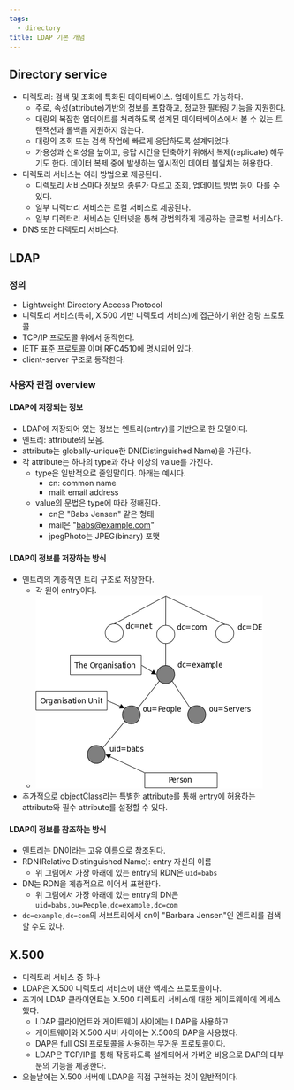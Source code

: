 ```yaml
---
tags:
  - directory
title: LDAP 기본 개념
---
```



## Directory service

- 디렉토리: 검색 및 조회에 특화된 데이터베이스. 업데이트도 가능하다.
	- 주로, 속성(attribute)기반의 정보를 포함하고, 정교한 필터링 기능을 지원한다.
	- 대량의 복잡한 업데이트를 처리하도록 설계된 데이터베이스에서 볼 수 있는 트랜잭션과 롤백을 지원하지 않는다.
	- 대량의 조회 또는 검색 작업에 빠르게 응답하도록 설계되었다.
	- 가용성과 신뢰성을 높이고, 응답 시간을 단축하기 위해서 복제(replicate) 해두기도 한다. 데이터 복제 중에 발생하는 일시적인 데이터 불일치는 허용한다.
- 디렉토리 서비스는 여러 방법으로 제공된다.
	- 디렉토리 서비스마다 정보의 종류가 다르고 조회, 업데이트 방법 등이 다를 수 있다.
	- 일부 디렉터리 서비스는 로컬 서비스로 제공된다.
	- 일부 디렉터리 서비스는 인터넷을 통해 광범위하게 제공하는 글로벌 서비스다.
- DNS 또한 디렉토리 서비스다.

## LDAP

### 정의

- Lightweight Directory Access Protocol
- 디렉토리 서비스(특히, X.500 기반 디렉토리 서비스)에 접근하기 위한 경량 프로토콜
- TCP/IP 프로토콜 위에서 동작한다.
- IETF 표준 프로토콜 이며 RFC4510에 명시되어 있다.
- client-server 구조로 동작한다. 

### 사용자 관점 overview

#### LDAP에 저장되는 정보

- LDAP에 저장되어 있는 정보는 엔트리(entry)를 기반으로 한 모델이다.
- 엔트리: attribute의 모음.
- attribute는 globally-unique한 DN(Distinguished Name)을 가진다.
- 각 attribute는 하나의 type과 하나 이상의 value를 가진다.
	- type은 일반적으로 줄임말이다. 아래는 예시다.
		- cn: common name
		- mail: email address
	- value의 문법은 type에 따라 정해진다.
		- cn은 "Babs Jensen" 같은 형태
		- mail은 "babs@example.com"
		- jpegPhoto는 JPEG(binary) 포맷

#### LDAP이 정보를 저장하는 방식

- 엔트리의 계층적인 트리 구조로 저장한다.
	- 각 원이 entry이다.
	- ![](assets/Pasted%20image%2020240423202611.png)
- 추가적으로 objectClass라는 특별한 attribute를 통해 entry에 허용하는 attribute와 필수 attribute를 설정할 수 있다.

#### LDAP이 정보를 참조하는 방식

- 엔트리는 DN이라는 고유 이름으로 참조된다.
- RDN(Relative Distinguished Name): entry 자신의 이름
	- 위 그림에서 가장 아래에 있는 entry의 RDN은 `uid=babs`
- DN는 RDN을 계층적으로 이어서 표현한다.
	- 위 그림에서 가장 아래에 있는 entry의 DN은 `uid=babs,ou=People,dc=example,dc=com`
- `dc=example,dc=com`의 서브트리에서 cn이 "Barbara Jensen"인 엔트리를 검색할 수도 있다.

## X.500

- 디렉토리 서비스 중 하나
- LDAP은 X.500 디렉토리 서비스에 대한 액세스 프로토콜이다.
- 초기에 LDAP 클라이언트는 X.500 디렉토리 서비스에 대한 게이트웨이에 엑세스했다.
	- LDAP 클라이언트와 게이트웨이 사이에는 LDAP을 사용하고
	- 게이트웨이와 X.500 서버 사이에는 X.500의 DAP을 사용했다.
	- DAP은 full OSI 프로토콜을 사용하는 무거운 프로토콜이다.
	- LDAP은 TCP/IP를 통해 작동하도록 설계되어서 가벼운 비용으로 DAP의 대부분의 기능을 제공한다.
- 오늘날에는 X.500 서버에 LDAP을 직접 구현하는 것이 일반적이다.
